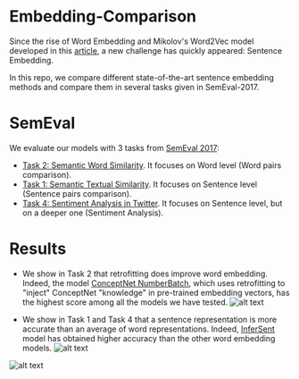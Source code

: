 # Embedding-Comparison
Since the rise of Word Embedding and Mikolov's Word2Vec model developed in this [article](https://papers.nips.cc/paper/5021-distributed-representations-of-words-and-phrases-and-their-compositionality.pdf), a new challenge has quickly appeared: Sentence Embedding. 

In this repo, we compare different state-of-the-art sentence embedding methods and compare them in several tasks given in SemEval-2017.

# SemEval
We evaluate our models with 3 tasks from [SemEval 2017](http://alt.qcri.org/semeval2017/):
* [Task 2: Semantic Word Similarity](http://aclweb.org/anthology/S/S17/S17-2002.pdf). It focuses on Word level (Word pairs comparison).
* [Task 1: Semantic Textual Similarity](http://www.aclweb.org/anthology/S/S17/S17-2001.pdf). It focuses on Sentence level (Sentence pairs comparison).
* [Task 4: Sentiment Analysis in Twitter](http://alt.qcri.org/semeval2017/task4/data/uploads/semeval2017-task4.pdf). It focuses on Sentence level, but on a deeper one (Sentiment Analysis).

# Results
* We show in Task 2 that retrofitting does improve word embedding. Indeed, the model [ConceptNet NumberBatch](https://github.com/commonsense/conceptnet-numberbatch), which uses retrofitting to "inject" ConceptNet "knowledge" in pre-trained embedding vectors, has the highest score among all the models we have tested. 
![alt text](https://github.com/Djia09/Embedding-Comparison/tree/master/SemEval-2017-Task2-en/Figures/evaluation_comparison.png)

* We show in Task 1 and Task 4 that a sentence representation is more accurate than an average of word representations. Indeed, [InferSent](https://github.com/facebookresearch/InferSent) model has obtained higher accuracy than the other word embedding models.
![alt text](https://github.com/Djia09/Embedding-Comparison/tree/master/SemEval-2017-Task1-en/Figure.testing.png)

![alt text](https://github.com/Djia09/Embedding-Comparison/tree/master/SemEval-2017-Task4-en/figure/display.png)
